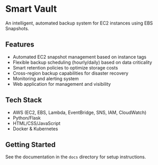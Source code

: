 # Smart Vault

An intelligent, automated backup system for EC2 instances using EBS Snapshots.

## Features

- Automated EC2 snapshot management based on instance tags
- Flexible backup scheduling (hourly/daily) based on data criticality
- Smart retention policies to optimize storage costs
- Cross-region backup capabilities for disaster recovery
- Monitoring and alerting system
- Web application for management and visibility

## Tech Stack

- AWS (EC2, EBS, Lambda, EventBridge, SNS, IAM, CloudWatch)
- Python/Flask
- HTML/CSS/JavaScript
- Docker & Kubernetes

## Getting Started

See the documentation in the `docs` directory for setup instructions.
